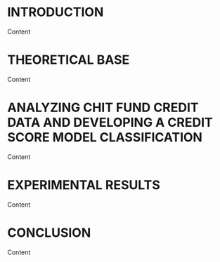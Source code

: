 # INTRODUCTION
Content 

# THEORETICAL BASE 
Content

# ANALYZING CHIT FUND CREDIT DATA AND DEVELOPING A CREDIT SCORE MODEL CLASSIFICATION
Content

# EXPERIMENTAL RESULTS
Content

# CONCLUSION
Content
